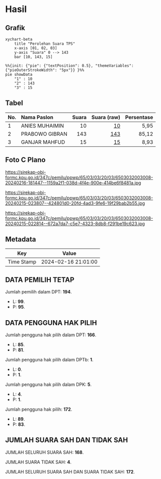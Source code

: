 # Hasil

## Grafik

```mermaid
xychart-beta
    title "Perolehan Suara TPS"
    x-axis [01, 02, 03]
    y-axis "Suara" 0 --> 143
    bar [10, 143, 15]
```

```mermaid
%%{init: {"pie": {"textPosition": 0.5}, "themeVariables": {"pieOuterStrokeWidth": "5px"}} }%%
pie showData
    "1" : 10
    "2" : 143
    "3" : 15
```

## Tabel

| No. | Nama Paslon    | Suara | Suara (raw) | Persentase |
|:--- |:-------------- | -----:| -----------:| ----------:|
| 1   | ANIES MUHAIMIN | 10    | [10][p-1]   | 5,95       |
| 2   | PRABOWO GIBRAN | 143   | [143][p-2]  | 85,12      |
| 3   | GANJAR MAHFUD  | 15    | [15][p-3]   | 8,93       |


[p-1]: https://github.com/gigit-pemilu/pemilu-2024-65-kalimantan-utara/blob/main/pilpres/hitung-suara/sub/65-kalimantan-utara/sub/03-nunukan/sub/03-sembakung/sub/2003-atap/sub/008-tps/sub/paslon-1.txt
[p-2]: https://github.com/gigit-pemilu/pemilu-2024-65-kalimantan-utara/blob/main/pilpres/hitung-suara/sub/65-kalimantan-utara/sub/03-nunukan/sub/03-sembakung/sub/2003-atap/sub/008-tps/sub/paslon-2.txt
[p-3]: https://github.com/gigit-pemilu/pemilu-2024-65-kalimantan-utara/blob/main/pilpres/hitung-suara/sub/65-kalimantan-utara/sub/03-nunukan/sub/03-sembakung/sub/2003-atap/sub/008-tps/sub/paslon-3.txt

## Foto C Plano

https://sirekap-obj-formc.kpu.go.id/347c/pemilu/ppwp/65/03/03/20/03/6503032003008-20240216-181447--1159a2f1-038d-4f4e-900e-414be6f8481a.jpg

https://sirekap-obj-formc.kpu.go.id/347c/pemilu/ppwp/65/03/03/20/03/6503032003008-20240215-023807--424801d0-20fd-4ad3-9fe6-19f29bab2b55.jpg

https://sirekap-obj-formc.kpu.go.id/347c/pemilu/ppwp/65/03/03/20/03/6503032003008-20240215-022814--672a7da7-c5e7-4323-8db8-f291be19c623.jpg


## Metadata

| Key        | Value               |
| ---------- | ------------------- |
| Time Stamp | 2024-02-16 21:01:00 |


## DATA PEMILIH TETAP

Jumlah pemilih dalam DPT: **194**.
 * L: **99**.
 * P: **95**.

## DATA PENGGUNA HAK PILIH

Jumlah pengguna hak pilih dalam DPT: **166**.
 * L: **85**.
 * P: **81**.

Jumlah pengguna hak pilih dalam DPTb: **1**.
 * L: **0**.
 * P: **1**.

Jumlah pengguna hak pilih dalam DPK: **5**.
 * L: **4**.
 * P: **1**.

Jumlah pengguna hak pilih: **172**.
 * L: **89**.
 * P: **83**.

## JUMLAH SUARA SAH DAN TIDAK SAH

JUMLAH SELURUH SUARA SAH: **168**.

JUMLAH SUARA TIDAK SAH: **4**.

JUMLAH SELURUH SUARA SAH DAN SUARA TIDAK SAH: **172**.


